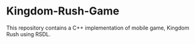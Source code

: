 # Kingdom-Rush-Game
This repository contains a C++ implementation of mobile game, Kingdom Rush using RSDL.
